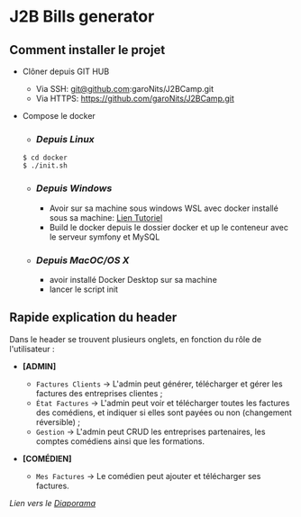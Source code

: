 # J2B Bills generator
## Comment installer le projet

- Clôner depuis GIT HUB
    - Via SSH: git@github.com:garoNits/J2BCamp.git
    - Via HTTPS: https://github.com/garoNits/J2BCamp.git
- Compose le docker

    - ### _Depuis Linux_

  ```
  $ cd docker
  $ ./init.sh
  ```

    - ### _Depuis Windows_

        - Avoir sur sa machine sous windows WSL avec docker installé sous sa machine: [Lien Tutoriel](https://docs.microsoft.com/fr-fr/windows/wsl/tutorials/wsl-containers)
        - Build le docker depuis le dossier docker et up le conteneur avec le serveur symfony et MySQL

    - ### _Depuis MacOC/OS X_

        - avoir installé Docker Desktop sur sa machine
        - lancer le script init

## Rapide explication du header

Dans le header se trouvent plusieurs onglets, en fonction du rôle de l'utilisateur :

- **\[ADMIN\]**
  - ``Factures Clients`` → L'admin peut générer, télécharger et gérer les factures des entreprises clientes ;
  - ``État Factures`` → L'admin peut voir et télécharger toutes les factures des comédiens, et indiquer si elles sont payées ou non (changement réversible) ;
  - ``Gestion`` → L'admin peut CRUD les entreprises partenaires, les comptes comédiens ainsi que les formations.

- **\[COMÉDIEN\]**
    - ``Mes Factures`` → Le comédien peut ajouter et télécharger ses factures.

_Lien vers le [Diaporama](https://docs.google.com/presentation/d/1QikhU1qTnJB7HJkKbSU5iziktsObBMMy/edit?usp=sharing&ouid=117149520027415065755&rtpof=true&sd=true)_
